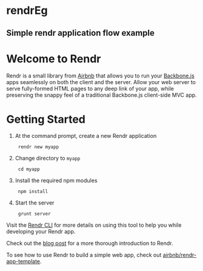 rendrEg
=======

Simple rendr application flow example
--------------------------------------------

# Welcome to Rendr

Rendr is a small library from [Airbnb](https://www.airbnb.com) that allows you to run your [Backbone.js](http://backbonejs.org/) apps seamlessly on both the client and the server. Allow your web server to serve fully-formed HTML pages to any deep link of your app, while preserving the snappy feel of a traditional Backbone.js client-side MVC app.


# Getting Started

1. At the command prompt, create a new Rendr application

        rendr new myapp

2. Change directory to `myapp`

        cd myapp

3. Install the required npm modules

        npm install

4. Start the server

        grunt server

Visit the [Rendr CLI](https://github.com/technicolorenvy/rendr-cli) for more details on using this tool to help you while developing your Rendr app.

Check out the [blog post](http://nerds.airbnb.com/weve-launched-our-first-nodejs-app-to-product) for a more thorough introduction to Rendr.

To see how to use Rendr to build a simple web app, check out [airbnb/rendr-app-template](https://github.com/airbnb/rendr-app-template).



